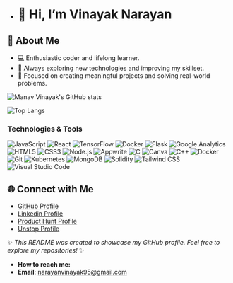 - # 👋 Hi,  I’m Vinayak Narayan

## 🌟 About Me
- 💻 Enthusiastic coder and lifelong learner.
- 🌱 Always exploring new technologies and improving my skillset.
- 🎯 Focused on creating meaningful projects and solving real-world problems.


![Manav Vinayak's GitHub stats](https://github-readme-stats.vercel.app/api?username=manavvinayak&show_icons=true&theme=radical)
  
![Top Langs](https://github-readme-stats.vercel.app/api/top-langs/?username=manavvinayak&layout=compact&theme=radical&hide_border=true)


 
  <h3>Technologies & Tools</h3>
  <div>
    <img src="https://img.shields.io/badge/JavaScript-F7DF1E?style=for-the-badge&logo=javascript&logoColor=black" alt="JavaScript" />
    <img src="https://img.shields.io/badge/React-61DAFB?style=for-the-badge&logo=react&logoColor=black" alt="React" />
     <img src="https://img.shields.io/badge/TensorFlow-FF6F00?style=for-the-badge&logo=tensorflow&logoColor=white" alt="TensorFlow" />
     <img src="https://img.shields.io/badge/Docker-2496ED?style=for-the-badge&logo=docker&logoColor=white" alt="Docker" />
     <img src="https://img.shields.io/badge/Flask-000000?style=for-the-badge&logo=flask&logoColor=white" alt="Flask" />
     <img src="https://img.shields.io/badge/Google_Analytics-E37400?style=for-the-badge&logo=google-analytics&logoColor=white" alt="Google Analytics" />
    <img src="https://img.shields.io/badge/HTML5-E34F26?style=for-the-badge&logo=html5&logoColor=white" alt="HTML5" />
    <img src="https://img.shields.io/badge/CSS3-1572B6?style=for-the-badge&logo=css3&logoColor=white" alt="CSS3" />
    <img src="https://img.shields.io/badge/Node.js-339933?style=for-the-badge&logo=node.js&logoColor=white" alt="Node.js" />
    <img src="https://img.shields.io/badge/Appwrite-F02E65?style=for-the-badge&logo=appwrite&logoColor=white" alt="Appwrite" />
    <img src="https://img.shields.io/badge/C-00599C?style=for-the-badge&logo=c&logoColor=white" alt="C" />
    <img src="https://img.shields.io/badge/Canva-00C4CC?style=for-the-badge&logo=canva&logoColor=white" alt="Canva" />
    <img src="https://img.shields.io/badge/C++-00599C?style=for-the-badge&logo=cplusplus&logoColor=white" alt="C++" />
    <img src="https://img.shields.io/badge/Docker-2496ED?style=for-the-badge&logo=docker&logoColor=white" alt="Docker" />
    <img src="https://img.shields.io/badge/Git-F05032?style=for-the-badge&logo=git&logoColor=white" alt="Git" />
    <img src="https://img.shields.io/badge/Kubernetes-326CE5?style=for-the-badge&logo=kubernetes&logoColor=white" alt="Kubernetes" />
    <img src="https://img.shields.io/badge/MongoDB-47A248?style=for-the-badge&logo=mongodb&logoColor=white" alt="MongoDB" />
    <img src="https://img.shields.io/badge/Solidity-363636?style=for-the-badge&logo=solidity&logoColor=white" alt="Solidity" />
    <img src="https://img.shields.io/badge/Tailwind_CSS-06B6D4?style=for-the-badge&logo=tailwindcss&logoColor=white" alt="Tailwind CSS" />
    <img src="https://img.shields.io/badge/Visual_Studio_Code-007ACC?style=for-the-badge&logo=visual-studio-code&logoColor=white" alt="Visual Studio Code" />
  </div>
</div>

## 🌐 Connect with Me
- [GitHub Profile](https://github.com/manavvinayak)
- [Linkedin Profile](https://www.linkedin.com/in/cdvinayak-437bb4228/)
- [Product Hunt Profile](https://www.producthunt.com/@vinayak_narayan)
- [Unstop Profile](https://unstop.com/u/vinaysri1821)

✨ *This README was created to showcase my GitHub profile. Feel free to explore my repositories!* ✨
- **How to reach me:**
- **Email**: narayanvinayak95@gmail.com



